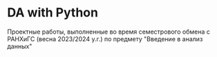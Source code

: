 # DA with Python
Проектные работы, выполненные во время семестрового обмена с РАНХиГС (весна 2023/2024 у.г.) по предмету "Введение в анализ данных"
